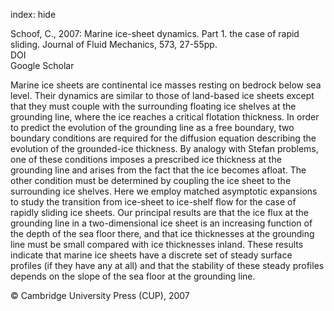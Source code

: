 index: hide

<div class="Citation">

  <div class="Citation-body">
    <div class="Citation-text">Schoof, C., 2007: Marine ice-sheet dynamics. Part 1. the case of rapid sliding. <span class="Article-journal">Journal of Fluid Mechanics, </span><span class="Article-volume">573, </span>27-55pp.</div>
    <div class="Citation-links">
      <div class="CitationLink" data-href="https://doi.org/10.1017/s0022112006003570">
        <div class="CitationLink-icon CitationLink-Doi"></div>
        <div class="CitationLink-text">DOI</div>
      </div>
      <div class="CitationLink" data-href="https://scholar.google.com/scholar?q=10.1017/s0022112006003570">
        <div class="CitationLink-icon CitationLink-Scholar"></div>
        <div class="CitationLink-text">Google Scholar</div>
      </div>
    </div>
  </div>
</div>

Marine ice sheets are continental ice masses resting on bedrock below sea level. Their dynamics are similar to those of land-based ice sheets except that they must couple with the surrounding floating ice shelves at the grounding line, where the ice reaches a critical flotation thickness. In order to predict the evolution of the grounding line as a free boundary, two boundary conditions are required for the diffusion equation describing the evolution of the grounded-ice thickness. By analogy with Stefan problems, one of these conditions imposes a prescribed ice thickness at the grounding line and arises from the fact that the ice becomes afloat. The other condition must be determined by coupling the ice sheet to the surrounding ice shelves. Here we employ matched asymptotic expansions to study the transition from ice-sheet to ice-shelf flow for the case of rapidly sliding ice sheets. Our principal results are that the ice flux at the grounding line in a two-dimensional ice sheet is an increasing function of the depth of the sea floor there, and that ice thicknesses at the grounding line must be small compared with ice thicknesses inland. These results indicate that marine ice sheets have a discrete set of steady surface profiles (if they have any at all) and that the stability of these steady profiles depends on the slope of the sea floor at the grounding line.

<div class="Citation-copy">
&copy; Cambridge University Press (CUP), 2007
</div>